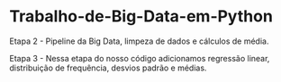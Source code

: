 # Trabalho-de-Big-Data-em-Python
Etapa 2 - Pipeline da Big Data, limpeza de dados e cálculos de média. 

Etapa 3 - Nessa etapa do nosso código adicionamos regressão linear, distribuição de frequência, desvios padrão e médias.




